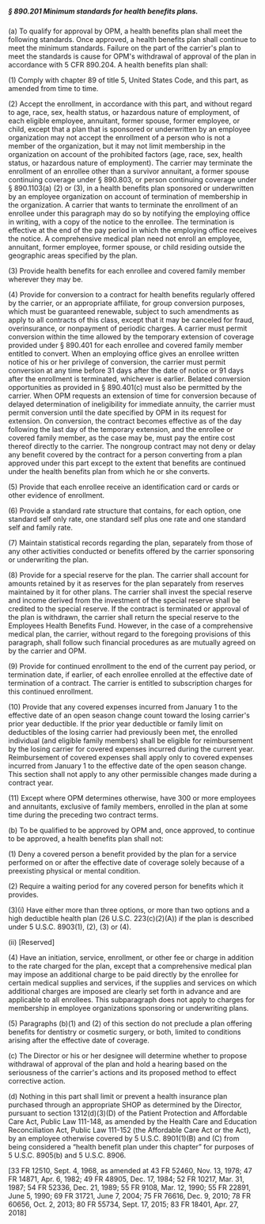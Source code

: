 ##### § 890.201 Minimum standards for health benefits plans. #####

(a) To qualify for approval by OPM, a health benefits plan shall meet the following standards. Once approved, a health benefits plan shall continue to meet the minimum standards. Failure on the part of the carrier's plan to meet the standards is cause for OPM's withdrawal of approval of the plan in accordance with 5 CFR 890.204. A health benefits plan shall:

(1) Comply with chapter 89 of title 5, United States Code, and this part, as amended from time to time.

(2) Accept the enrollment, in accordance with this part, and without regard to age, race, sex, health status, or hazardous nature of employment, of each eligible employee, annuitant, former spouse, former employee, or child, except that a plan that is sponsored or underwritten by an employee organization may not accept the enrollment of a person who is not a member of the organization, but it may not limit membership in the organization on account of the prohibited factors (age, race, sex, health status, or hazardous nature of employment). The carrier may terminate the enrollment of an enrollee other than a survivor annuitant, a former spouse continuing coverage under § 890.803, or person continuing coverage under § 890.1103(a) (2) or (3), in a health benefits plan sponsored or underwritten by an employee organization on account of termination of membership in the organization. A carrier that wants to terminate the enrollment of an enrollee under this paragraph may do so by notifying the employing office in writing, with a copy of the notice to the enrollee. The termination is effective at the end of the pay period in which the employing office receives the notice. A comprehensive medical plan need not enroll an employee, annuitant, former employee, former spouse, or child residing outside the geographic areas specified by the plan.

(3) Provide health benefits for each enrollee and covered family member wherever they may be.

(4) Provide for conversion to a contract for health benefits regularly offered by the carrier, or an appropriate affiliate, for group conversion purposes, which must be guaranteed renewable, subject to such amendments as apply to all contracts of this class, except that it may be canceled for fraud, overinsurance, or nonpayment of periodic charges. A carrier must permit conversion within the time allowed by the temporary extension of coverage provided under § 890.401 for each enrollee and covered family member entitled to convert. When an employing office gives an enrollee written notice of his or her privilege of conversion, the carrier must permit conversion at any time before 31 days after the date of notice or 91 days after the enrollment is terminated, whichever is earlier. Belated conversion opportunities as provided in § 890.401(c) must also be permitted by the carrier. When OPM requests an extension of time for conversion because of delayed determination of ineligibility for immediate annuity, the carrier must permit conversion until the date specified by OPM in its request for extension. On conversion, the contract becomes effective as of the day following the last day of the temporary extension, and the enrollee or covered family member, as the case may be, must pay the entire cost thereof directly to the carrier. The nongroup contract may not deny or delay any benefit covered by the contract for a person converting from a plan approved under this part except to the extent that benefits are continued under the health benefits plan from which he or she converts.

(5) Provide that each enrollee receive an identification card or cards or other evidence of enrollment.

(6) Provide a standard rate structure that contains, for each option, one standard self only rate, one standard self plus one rate and one standard self and family rate.

(7) Maintain statistical records regarding the plan, separately from those of any other activities conducted or benefits offered by the carrier sponsoring or underwriting the plan.

(8) Provide for a special reserve for the plan. The carrier shall account for amounts retained by it as reserves for the plan separately from reserves maintained by it for other plans. The carrier shall invest the special reserve and income derived from the investment of the special reserve shall be credited to the special reserve. If the contract is terminated or approval of the plan is withdrawn, the carrier shall return the special reserve to the Employees Health Benefits Fund. However, in the case of a comprehensive medical plan, the carrier, without regard to the foregoing provisions of this paragraph, shall follow such financial procedures as are mutually agreed on by the carrier and OPM.

(9) Provide for continued enrollment to the end of the current pay period, or termination date, if earlier, of each enrollee enrolled at the effective date of termination of a contract. The carrier is entitled to subscription charges for this continued enrollment.

(10) Provide that any covered expenses incurred from January 1 to the effective date of an open season change count toward the losing carrier's prior year deductible. If the prior year deductible or family limit on deductibles of the losing carrier had previously been met, the enrolled individual (and eligible family members) shall be eligible for reimbursement by the losing carrier for covered expenses incurred during the current year. Reimbursement of covered expenses shall apply only to covered expenses incurred from January 1 to the effective date of the open season change. This section shall not apply to any other permissible changes made during a contract year.

(11) Except where OPM determines otherwise, have 300 or more employees and annuitants, exclusive of family members, enrolled in the plan at some time during the preceding two contract terms.

(b) To be qualified to be approved by OPM and, once approved, to continue to be approved, a health benefits plan shall not:

(1) Deny a covered person a benefit provided by the plan for a service performed on or after the effective date of coverage solely because of a preexisting physical or mental condition.

(2) Require a waiting period for any covered person for benefits which it provides.

(3)(i) Have either more than three options, or more than two options and a high deductible health plan (26 U.S.C. 223(c)(2)(A)) if the plan is described under 5 U.S.C. 8903(1), (2), (3) or (4).

(ii) [Reserved]

(4) Have an initiation, service, enrollment, or other fee or charge in addition to the rate charged for the plan, except that a comprehensive medical plan may impose an additional charge to be paid directly by the enrollee for certain medical supplies and services, if the supplies and services on which additional charges are imposed are clearly set forth in advance and are applicable to all enrollees. This subparagraph does not apply to charges for membership in employee organizations sponsoring or underwriting plans.

(5) Paragraphs (b)(1) and (2) of this section do not preclude a plan offering benefits for dentistry or cosmetic surgery, or both, limited to conditions arising after the effective date of coverage.

(c) The Director or his or her designee will determine whether to propose withdrawal of approval of the plan and hold a hearing based on the seriousness of the carrier's actions and its proposed method to effect corrective action.

(d) Nothing in this part shall limit or prevent a health insurance plan purchased through an appropriate SHOP as determined by the Director, pursuant to section 1312(d)(3)(D) of the Patient Protection and Affordable Care Act, Public Law 111-148, as amended by the Health Care and Education Reconciliation Act, Public Law 111-152 (the Affordable Care Act or the Act), by an employee otherwise covered by 5 U.S.C. 8901(1)(B) and (C) from being considered a “health benefit plan under this chapter” for purposes of 5 U.S.C. 8905(b) and 5 U.S.C. 8906.

[33 FR 12510, Sept. 4, 1968, as amended at 43 FR 52460, Nov. 13, 1978; 47 FR 14871, Apr. 6, 1982; 49 FR 48905, Dec. 17, 1984; 52 FR 10217, Mar. 31, 1987; 54 FR 52336, Dec. 21, 1989; 55 FR 9108, Mar. 12, 1990; 55 FR 22891, June 5, 1990; 69 FR 31721, June 7, 2004; 75 FR 76616, Dec. 9, 2010; 78 FR 60656, Oct. 2, 2013; 80 FR 55734, Sept. 17, 2015; 83 FR 18401, Apr. 27, 2018]